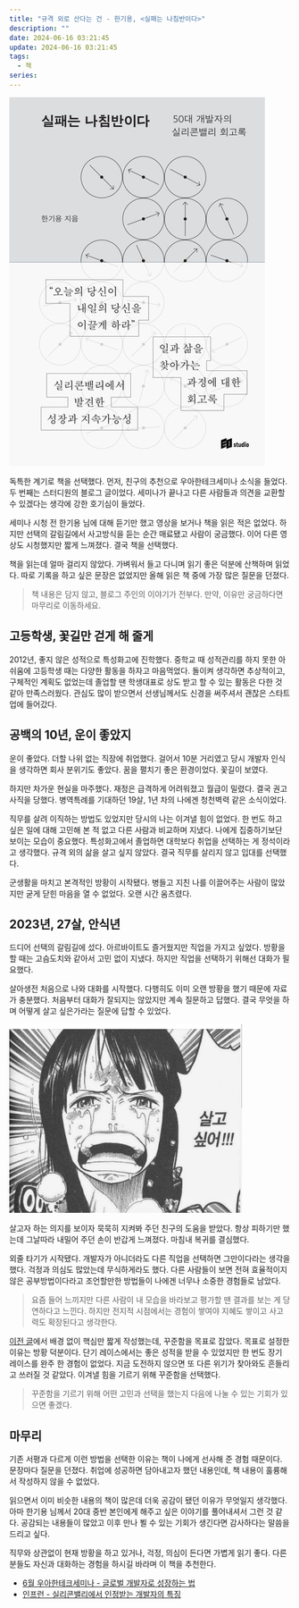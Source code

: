 ```yaml
---
title: "규격 외로 산다는 건 - 한기용, <실패는 나침반이다>"
description: ""
date: 2024-06-16 03:21:45
update: 2024-06-16 03:21:45
tags:
  - 책
series: 
---
```


![실패는 나침반이다](./images/love-yourself.jpg)

독특한 계기로 책을 선택했다. 먼저, 친구의 추천으로 우아한테크세미나 소식을 들었다. 두 번째는 스터디원의 블로그 글이었다. 세미나가 끝나고 다른 사람들과 의견을 교환할 수 있겠다는 생각에 강한 호기심이 들었다.

세미나 시청 전 한기용 님에 대해 듣기만 했고 영상을 보거나 책을 읽은 적은 없었다. 하지만 선택의 갈림길에서 사고방식을 듣는 순간 매료됐고 사람이 궁금했다. 이어 다른 영상도 시청했지만 짧게 느껴졌다. 결국
책을 선택했다.

책을 읽는데 얼마 걸리지 않았다. 가벼워서 들고 다니며 읽기 좋은 덕분에 산책하며 읽었다. 따로 기록을 하고 싶은 문장은 없었지만 올해 읽은 책 중에 가장 많은 질문을 던졌다.

> 책 내용은 담지 않고, 블로그 주인의 이야기가 전부다. 만약, 이유만 궁금하다면 마무리로 이동하세요.

## 고등학생, 꽃길만 걷게 해 줄게

2012년, 좋지 않은 성적으로 특성화고에 진학했다. 중학교 때 성적관리를 하지 못한 아쉬움에 고등학생 때는 다양한 활동을 하자고 마음먹었다. 돌이켜 생각하면 추상적이고, 구체적인 계획도 없었는데 졸업할 땐
학생대표로 상도 받고 할 수 있는 활동은 다한 것 같아 만족스러웠다. 관심도 많이 받으면서 선생님께서도 신경을 써주셔서 괜찮은 스타트업에 들어갔다.

## 공백의 10년, 운이 좋았지

운이 좋았다. 더할 나위 없는 직장에 취업했다. 걸어서 10분 거리였고 당시 개발자 인식을 생각하면 회사 분위기도 좋았다. 꿈을 펼치기 좋은 환경이었다. 꽃길이 보였다.

하지만 차가운 현실을 마주했다. 재정은 급격하게 어려워졌고 월급이 밀렸다. 결국 권고사직을 당했다. 병역특례를 기대하던 19살, 1년 차의 나에겐 청천벽력 같은 소식이었다.

직무를 살려 이직하는 방법도 있었지만 당시의 나는 이겨낼 힘이 없었다. 한 번도 하고 싶은 일에 대해 고민해 본 적 없고 다른 사람과 비교하며 지냈다. 나에게 집중하기보단 보이는 모습이 중요했다. 특성화고에서
졸업하면 대학보다 취업을 선택하는 게 정석이라고 생각했다. 규격 외의 삶을 살고 싶지 않았다. 결국 직무를 살리지 않고 입대를 선택했다.

군생활을 마치고 본격적인 방황이 시작됐다. 병들고 지친 나를 이끌어주는 사람이 많았지만 굳게 닫힌 마음을 열 수 없었다. 오랜 시간 움츠렸다.

## 2023년, 27살, 안식년

드디어 선택의 갈림길에 섰다. 아르바이트도 즐거웠지만 직업을 가지고 싶었다. 방황을 할 때는 고슴도치와 같아서 고민 없이 지냈다. 하지만 직업을 선택하기 위해선 대화가 필요했다.

살아생전 처음으로 나와 대화를 시작했다. 다행히도 이미 오랜 방황을 했기 때문에 자료가 충분했다. 처음부터 대화가 잘되지는 않았지만 계속 질문하고 답했다. 결국 무엇을 하며 어떻게 살고 싶은가라는 질문에 답할 수
있었다.

![살고싶어!!!](./images/i-want-live.png)

살고자 하는 의지를 보이자 묵묵히 지켜봐 주던 친구의 도움을 받았다. 항상 피하기만 했는데 그날따라 내밀어 주던 손이 반갑게 느껴졌다. 마침내 복귀를 결심했다.

외줄 타기가 시작됐다. 개발자가 아니더라도 다른 직업을 선택하면 그만이다라는 생각을 했다. 걱정과 의심도 많았는데 무식하게라도 했다. 다른 사람들이 보면 전혀 효율적이지 않은 공부방법이다라고 조언할만한
방법들이 나에겐 너무나 소중한 경험들로 남았다.

> 요즘 들어 느끼지만 다른 사람이 내 모습을 바라보고 평가할 땐 결과를 보는 게 당연하다고 느낀다. 하지만 전지적 시점에서는 경험이 쌓여야 지혜도 쌓이고 사고력도 확장된다고 생각한다.

[이전 글](https://devmeeple.github.io/2023/)에서 배경 없이 핵심만 짧게 작성했는데, 꾸준함을 목표로 잡았다. 목표로 설정한 이유는 방황 덕분이다. 단기 레이스에서는 좋은 성적을
받을 수 있었지만 한 번도 장기 레이스를 완주 한 경험이 없었다. 지금 도전하지 않으면 또 다른 위기가 찾아와도 흔들리고 쓰러질 것 같았다. 이겨낼 힘을 기르기 위해 꾸준함을 선택했다.

> 꾸준함을 기르기 위해 어떤 고민과 선택을 했는지 다음에 나눌 수 있는 기회가 있으면 좋겠다.

## 마무리

기존 서평과 다르게 이런 방법을 선택한 이유는 책이 나에게 선사해 준 경험 때문이다. 문장마다 질문을 던졌다. 취업에 성공하면 담아내고자 했던 내용인데, 책 내용이 훌륭해서 작성하지 않을 수 없었다.

읽으면서 이미 비슷한 내용의 책이 많은데 더욱 공감이 됐던 이유가 무엇일지 생각했다. 아마 한기용 님께서 20대 중반 본인에게 해주고 싶은 이야기를 풀어내셔서 그런 것 같다. 공감되는 내용들이 많았고 이후
만나 뵐 수 있는 기회가 생긴다면 감사하다는 말씀을 드리고 싶다.

직무와 상관없이 현재 방황을 하고 있거나, 걱정, 의심이 든다면 가볍게 읽기 좋다. 다른 분들도 자신과 대화하는 경험을 하시길 바라며 이 책을 추천한다.

- [6월 우아한테크세미나 - 글로벌 개발자로 성장하는 법](https://www.youtube.com/live/Nb2RnQzxu4I?si=NZPPBOX-TFBY4Nc6)
- [인프런 - 실리콘밸리에서 인정받는 개발자의 특징](https://inf.run/9SRzN)
